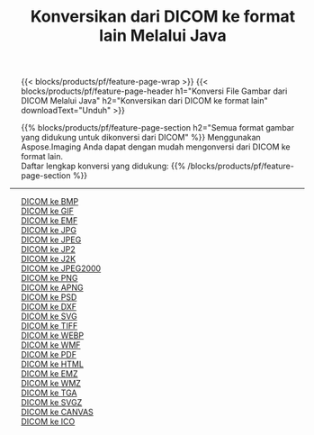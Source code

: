 ﻿---
title: Konversikan dari DICOM ke format lain Melalui Java 
weight: 3920
url: /id/java/conversion/from/dicom 
lang: id
langdirlevel: 2
locales: zh-hans,ja,it,ru,de,es,fr,nl,id,lt,pl,pt,vi,tr,ko,zh-hant,ar,hi,th,sv,cs,uk,he
description: Menggunakan Aspose.Imaging Anda dapat dengan mudah mengonversi dari DICOM ke format lain
---

{{< blocks/products/pf/feature-page-wrap >}}
{{< blocks/products/pf/feature-page-header h1="Konversi File Gambar dari DICOM Melalui Java" h2="Konversikan dari DICOM ke format lain" downloadText="Unduh" >}}


{{% blocks/products/pf/feature-page-section  h2="Semua format gambar yang didukung untuk dikonversi dari DICOM" %}}
Menggunakan Aspose.Imaging Anda dapat dengan mudah mengonversi dari DICOM ke format lain.
<br/>
Daftar lengkap konversi yang didukung:
{{% /blocks/products/pf/feature-page-section %}}
<div class="container-fluid productfamilypage bg-gray">
    <div class="convertypes bg-gray agp-content section">
        <div class="container">
		<hr style="margin-left:-20px;"/>
		<div class="row other-converters">
		    <div class='col-md-2 other-converter remove-lp remove-rp'><a href="/imaging/id/java/conversion/dicom-to-bmp" >DICOM ke BMP</a></div><div class='col-md-2 other-converter remove-lp remove-rp'><a href="/imaging/id/java/conversion/dicom-to-gif" >DICOM ke GIF</a></div><div class='col-md-2 other-converter remove-lp remove-rp'><a href="/imaging/id/java/conversion/dicom-to-emf" >DICOM ke EMF</a></div><div class='col-md-2 other-converter remove-lp remove-rp'><a href="/imaging/id/java/conversion/dicom-to-jpg" >DICOM ke JPG</a></div><div class='col-md-2 other-converter remove-lp remove-rp'><a href="/imaging/id/java/conversion/dicom-to-jpeg" >DICOM ke JPEG</a></div><div class='col-md-2 other-converter remove-lp remove-rp'><a href="/imaging/id/java/conversion/dicom-to-jp2" >DICOM ke JP2</a></div><div class='col-md-2 other-converter remove-lp remove-rp'><a href="/imaging/id/java/conversion/dicom-to-j2k" >DICOM ke J2K</a></div><div class='col-md-2 other-converter remove-lp remove-rp'><a href="/imaging/id/java/conversion/dicom-to-jpeg2000" >DICOM ke JPEG2000</a></div><div class='col-md-2 other-converter remove-lp remove-rp'><a href="/imaging/id/java/conversion/dicom-to-png" >DICOM ke PNG</a></div><div class='col-md-2 other-converter remove-lp remove-rp'><a href="/imaging/id/java/conversion/dicom-to-apng" >DICOM ke APNG</a></div><div class='col-md-2 other-converter remove-lp remove-rp'><a href="/imaging/id/java/conversion/dicom-to-psd" >DICOM ke PSD</a></div><div class='col-md-2 other-converter remove-lp remove-rp'><a href="/imaging/id/java/conversion/dicom-to-dxf" >DICOM ke DXF</a></div><div class='col-md-2 other-converter remove-lp remove-rp'><a href="/imaging/id/java/conversion/dicom-to-svg" >DICOM ke SVG</a></div><div class='col-md-2 other-converter remove-lp remove-rp'><a href="/imaging/id/java/conversion/dicom-to-tiff" >DICOM ke TIFF</a></div><div class='col-md-2 other-converter remove-lp remove-rp'><a href="/imaging/id/java/conversion/dicom-to-webp" >DICOM ke WEBP</a></div><div class='col-md-2 other-converter remove-lp remove-rp'><a href="/imaging/id/java/conversion/dicom-to-wmf" >DICOM ke WMF</a></div><div class='col-md-2 other-converter remove-lp remove-rp'><a href="/imaging/id/java/conversion/dicom-to-pdf" >DICOM ke PDF</a></div><div class='col-md-2 other-converter remove-lp remove-rp'><a href="/imaging/id/java/conversion/dicom-to-html" >DICOM ke HTML</a></div><div class='col-md-2 other-converter remove-lp remove-rp'><a href="/imaging/id/java/conversion/dicom-to-emz" >DICOM ke EMZ</a></div><div class='col-md-2 other-converter remove-lp remove-rp'><a href="/imaging/id/java/conversion/dicom-to-wmz" >DICOM ke WMZ</a></div><div class='col-md-2 other-converter remove-lp remove-rp'><a href="/imaging/id/java/conversion/dicom-to-tga" >DICOM ke TGA</a></div><div class='col-md-2 other-converter remove-lp remove-rp'><a href="/imaging/id/java/conversion/dicom-to-svgz" >DICOM ke SVGZ</a></div><div class='col-md-2 other-converter remove-lp remove-rp'><a href="/imaging/id/java/conversion/dicom-to-canvas" >DICOM ke CANVAS</a></div><div class='col-md-2 other-converter remove-lp remove-rp'><a href="/imaging/id/java/conversion/dicom-to-ico" >DICOM ke ICO</a></div>
                </div>
        </div>
    </div>
</div>
<br/>

